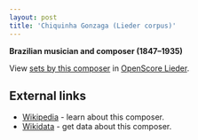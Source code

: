 ```yaml
---
layout: post
title: 'Chiquinha Gonzaga (Lieder corpus)'
---
```


__Brazilian musician and composer (1847–1935)__

View [sets by this composer] in [OpenScore Lieder].

[sets by this composer]: https://musescore.com/openscore-lieder-corpus/sets?order=title&text=Gonzaga,+Chiquinha
[OpenScore Lieder]: https://musescore.com/openscore-lieder-corpus

## External links

- [Wikipedia] - learn about this composer.
- [Wikidata] - get data about this composer.

[Wikipedia]: https://en.wikipedia.org/wiki/Chiquinha_Gonzaga
[Wikidata]: https://www.wikidata.org/wiki/Q465902
